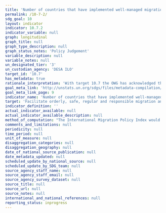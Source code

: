 ```yaml
---
title: 'Number of countries that have implemented well-managed migration policies'
permalink: /10-7-2/
sdg_goal: 10
layout: indicator
indicator: 10.7.2
indicator_variable: null
graph: longitudinal
graph_title: null
graph_type_description: null
graph_status_notes: 'Policy Judgement'
variable_description: null
variable_notes: null
un_designated_tier: '3'
un_custodian_agency: 'DESA ILO'
target_id: '10.7'
has_metadata: true
rationale_interpretation: 'With target 10.7 the OWG has acknowledged the significance of well-managed migration policies for the quality of migration ("orderly, safe, regular and responsible:") which in turn determines development outcomes of migration. This would ensure that migrants are not left behind. Bearing in mind that "well-managed migration policies:" is a multi-dimensional issue, spanning issues like migrant remittances, circular migration, responses to climate change and crises; a composite index would be the only way to capture progress and to make actionable gap analyses. The monitoring of the commitment to "well-managed migration policies:" through a composite index would enable to bring together the already existing broad range of sources on migration policy such as follow-up mechanisms of international conventions and protocols related to international migration as well as elements captured in the outcome documents from the deliberations in the 2nd and 3rd Committees of the General Assembly, the High-level Dialogues on International Migration and Development, the Commission on Population and Development, the Human Rights Council, the Global Forum on Migration and Development and IOM Council.'
goal_meta_link: 'http://unstats.un.org/sdgs/files/metadata-compilation/Metadata-Goal-10.pdf'
goal_meta_link_page: 9
indicator_name: 'Number of countries that have implemented well-managed migration policies'
target: 'Facilitate orderly, safe, regular and responsible migration and mobility of people, including through the implementation of planned and well-managed migration policies.'
indicator_definition: ''
actual_indicator_available: null
actual_indicator_available_description: null
method_of_computation: "The International Migration Policy Index would track development and identify gaps through aggregation of reporting on migration policies relevant for the SDG framework. The aggregation of constituent items of \"well-managed migration policies\" will be based on existing regional and thematic migration policy indexes and state of the art methodology on conceptualizing and measuring migration policies (Bjerre et. al 2015). Current work points toward the index tracking status regarding the following migration policy strands: \tPromoting and protecting the human rights of migrants \tSupporting socio-economic outcome \tSupporting regulated mobility \tMobility dimensions of crisis \tPartnerships and cooperation Computation would be based on a three-tier-scale, e.g. 100 = comprehensive; 50 = elaborated; 0 = basic level of implementation; or 100 = 100%-90%; 50 = 89%-40%; 0 = 39% and below for proportion of coverage etc."
comments_and_limitations: null
periodicity: null
time_period: null
unit_of_measure: null
disaggregation_categories: null
disaggregation_geography: null
date_of_national_source_publication: null
date_metadata_updated: null
scheduled_update_by_national_source: null
scheduled_update_by_SDG_team: null
source_agency_staff_name: null
source_agency_staff_email: null
source_agency_survey_dataset: null
source_title: null
source_url: null
source_notes: null
international_and_national_references: null
reporting_status: inprogress
---
```

